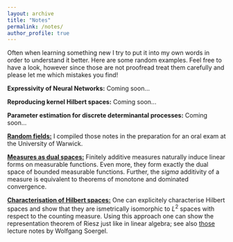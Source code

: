 ```yaml
---
layout: archive
title: "Notes"
permalink: /notes/
author_profile: true
---
```


Often when learning something new I try to put it into my own words in order to understand it better. Here are some random examples. Feel free to have a look, however since those are not proofread treat them carefully and please let me which mistakes you find!

**Expressivity of Neural Networks:** Coming soon...

**Reproducing kernel Hilbert spaces:** Coming soon...


**Parameter estimation for discrete determinantal processes:** Coming soon...

[**Random fields:**](/files/random-fields.pdf) I compiled those notes in the preparation for an oral exam at the University of Warwick.

[**Measures as dual spaces:**](/files/measures-scr-style.pdf) Finitely additive measures naturally induce linear forms on measurable functions. Even more, they form exactly the dual space of bounded measurable functions. Further, the $sigma$ additivity of a measure is equivalent to theorems of monotone and dominated convergence.

[**Characterisation of Hilbert spaces:**](/files/Hilbert-spaces.pdf) One can explicitely characterise Hilbert spaces and show that they are ismetrically isomorphic to $L^2$ spaces with respect to the counting measure. Using this approach one can show the representation theorem of Riesz just like in linear algebra; see also [those](http://home.mathematik.uni-freiburg.de/soergel/Skripten/ANALYSIS.pdf) lecture notes by Wolfgang Soergel.

